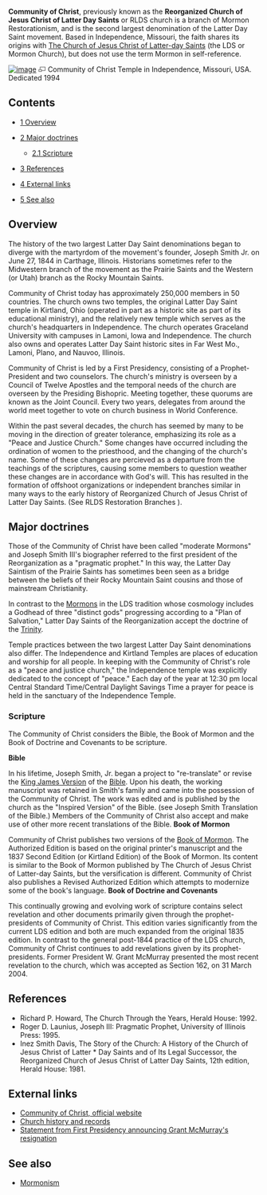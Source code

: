 **Community of Christ**, previously known as the
**Reorganized Church of Jesus Christ of Latter Day Saints** or RLDS
church is a branch of Mormon Restorationism, and is the second
largest denomination of the Latter Day Saint movement. Based in
Independence, Missouri, the faith shares its origins with
[The Church of Jesus Christ of Latter-day Saints](The_Church_of_Jesus_Christ_of_Latter-day_Saints "The Church of Jesus Christ of Latter-day Saints")
(the LDS or Mormon Church), but does not use the term Mormon in
self-reference.

[![image](images/thumb/e/ea/CoCTemple.jpeg/180px-CoCTemple.jpeg)](http://www.theopedia.com/File:CoCTemple.jpeg)
[![image](data:image/png;base64,iVBORw0KGgoAAAANSUhEUgAAAA8AAAALCAAAAACFLIiAAAAAAnRSTlMA/1uRIrUAAABPSURBVAjXY/j///+5vXDwjAHIr26ZAgXZe8H8a/+hoIcw/9nevdVL9+79DuPvzQYZFPUezu8BMZLXgkExnD8HAu6hqv//n+HZVjD4DuUDAKlChD3fj6aPAAAAAElFTkSuQmCC)](http://www.theopedia.com/File:CoCTemple.jpeg "Enlarge")
Community of Christ Temple in Independence, Missouri, USA.
Dedicated 1994
## Contents

-   [1 Overview](#Overview)
-   [2 Major doctrines](#Major_doctrines)
    -   [2.1 Scripture](#Scripture)

-   [3 References](#References)
-   [4 External links](#External_links)
-   [5 See also](#See_also)

## Overview

The history of the two largest Latter Day Saint denominations began
to diverge with the martyrdom of the movement's founder, Joseph
Smith Jr. on June 27, 1844 in Carthage, Illinois. Historians
sometimes refer to the Midwestern branch of the movement as the
Prairie Saints and the Western (or Utah) branch as the Rocky
Mountain Saints.

Community of Christ today has approximately 250,000 members in 50
countries. The church owns two temples, the original Latter Day
Saint temple in Kirtland, Ohio (operated in part as a historic site
as part of its educational ministry), and the relatively new temple
which serves as the church's headquarters in Independence. The
church operates Graceland University with campuses in Lamoni, Iowa
and Independence. The church also owns and operates Latter Day
Saint historic sites in Far West Mo., Lamoni, Plano, and Nauvoo,
Illinois.

Community of Christ is led by a First Presidency, consisting of a
Prophet-President and two counselors. The church's ministry is
overseen by a Council of Twelve Apostles and the temporal needs of
the church are overseen by the Presiding Bishopric. Meeting
together, these quorums are known as the Joint Council. Every two
years, delegates from around the world meet together to vote on
church business in World Conference.

Within the past several decades, the church has seemed by many to
be moving in the direction of greater tolerance, emphasizing its
role as a "Peace and Justice Church." Some changes have occurred
including the ordination of women to the priesthood, and the
changing of the church's name. Some of these changes are percieved
as a departure from the teachings of the scriptures, causing some
members to question weather these changes are in accordance with
God's will. This has resulted in the formation of offshoot
organizations or independent branches similar in many ways to the
early history of Reorganized Church of Jesus Christ of Latter Day
Saints. (See RLDS Restoration Branches ).

## Major doctrines

Those of the Community of Christ have been called "moderate
Mormons" and Joseph Smith III's biographer referred to the first
president of the Reorganization as a "pragmatic prophet." In this
way, the Latter Day Saintism of the Prairie Saints has sometimes
been seen as a bridge between the beliefs of their Rocky Mountain
Saint cousins and those of mainstream Christianity.

In contrast to the [Mormons](Mormonism "Mormonism") in the LDS
tradition whose cosmology includes a Godhead of three "distinct
gods" progressing according to a "Plan of Salvation," Latter Day
Saints of the Reorganization accept the doctrine of the
[Trinity](Trinity "Trinity").

Temple practices between the two largest Latter Day Saint
denominations also differ. The Independence and Kirtland Temples
are places of education and worship for all people. In keeping with
the Community of Christ's role as a "peace and justice church," the
Independence temple was explicitly dedicated to the concept of
"peace." Each day of the year at 12:30 pm local Central Standard
Time/Central Daylight Savings Time a prayer for peace is held in
the sanctuary of the Independence Temple.

### Scripture

The Community of Christ considers the Bible, the Book of Mormon and
the Book of Doctrine and Covenants to be scripture.

**Bible**

In his lifetime, Joseph Smith, Jr. began a project to
"re-translate" or revise the
[King James Version](King_James_Version "King James Version") of
the [Bible](Bible "Bible"). Upon his death, the working manuscript
was retained in Smith's family and came into the possession of the
Community of Christ. The work was edited and is published by the
church as the "Inspired Version" of the Bible. (see Joseph Smith
Translation of the Bible.) Members of the Community of Christ also
accept and make use of other more recent translations of the Bible.
**Book of Mormon**

Community of Christ publishes two versions of the
[Book of Mormon](Book_of_Mormon "Book of Mormon"). The Authorized
Edition is based on the original printer's manuscript and the 1837
Second Edition (or Kirtland Edition) of the Book of Mormon. Its
content is similar to the Book of Mormon published by The Church of
Jesus Christ of Latter-day Saints, but the versification is
different. Community of Christ also publishes a Revised Authorized
Edition which attempts to modernize some of the book's language.
**Book of Doctrine and Covenants**

This continually growing and evolving work of scripture contains
select revelation and other documents primarily given through the
prophet-presidents of Community of Christ. This edition varies
significantly from the current LDS edition and both are much
expanded from the original 1835 edition. In contrast to the general
post-1844 practice of the LDS church, Community of Christ continues
to add revelations given by its prophet-presidents. Former
President W. Grant McMurray presented the most recent revelation to
the church, which was accepted as Section 162, on 31 March 2004.
## References

-   Richard P. Howard, The Church Through the Years, Herald House:
    1992.
-   Roger D. Launius, Joseph III: Pragmatic Prophet, University of
    Illinois Press: 1995.
-   Inez Smith Davis, The Story of the Church: A History of the
    Church of Jesus Christ of Latter \* Day Saints and of Its Legal
    Successor, the Reorganized Church of Jesus Christ of Latter Day
    Saints, 12th edition, Herald House: 1981.

## External links

-   [Community of Christ, official website](http://www.cofchrist.org/)
-   [Church history and records](http://www.cofchrist.org/seek/history.asp)
-   [Statement from First Presidency announcing Grant McMurray's resignation](http://cofchrist.org/docs/official12-1-04.asp)

## See also

-   [Mormonism](Mormonism "Mormonism")



